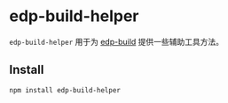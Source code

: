 
edp-build-helper
========

`edp-build-helper` 用于为 [edp-build](https://github.com/ecomfe/edp-build) 提供一些辅助工具方法。

## Install

```shell
npm install edp-build-helper
```
